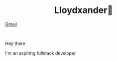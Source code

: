 <h1 align="center">Lloydxander🤪</h1>
<p>
  <a href="mailto:awazie.sam@gmail.com">Gmail</a>
</p>

<br />
<p>Hey there</p>
<p>I'm an aspiring fullstack developer</p>
